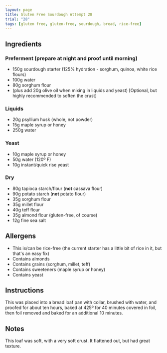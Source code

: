 ```yaml
---
layout: page 
title: Gluten Free Sourdough Attempt 28
trial: "28"
tags: [gluten free, gluten-free, sourdough, bread, rice-free]
---
```


## Ingredients

### Preferment (prepare at night and proof until morning)

- 150g sourdough starter (125% hydration - sorghum, quinoa, white rice flours)
- 100g water
- 80g sorghum flour
- (plus add 20g olive oil when mixing in liquids and yeast) [Optional, but highly recommended to soften the crust]

### Liquids

- 20g psyllium husk (whole, not powder)
- 15g maple syrup or honey
- 250g water

### Yeast

- 10g maple syrup or honey
- 50g water (120º F)
- 10g instant/quick rise yeast

### Dry

- 80g tapioca starch/flour (**not** cassava flour)
- 90g potato starch (**not** potato flour)
- 35g sorghum flour
- 35g millet flour
- 40g teff flour
- 35g almond flour (gluten-free, of course)
- 12g fine sea salt

## Allergens

- This is/can be rice-free (the current starter has a little bit of rice in it, but that's an easy fix)
- Contains almonds
- Contains grains (sorghum, millet, teff)
- Contains sweeteners (maple syrup or honey)
- Contains yeast

## Instructions

This was placed into a bread loaf pan with collar, brushed with water, and
proofed for about ten hours, baked at 425º for 40 minutes covered in foil, then foil removed and
baked for an additional 10 minutes.

## Notes

This loaf was soft, with a very soft crust. It flattened out, but had great texture.
